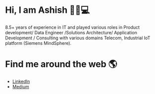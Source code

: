 # Hi, I am Ashish 👋🧑💻

8.5+ years of experience in IT and played various roles in Product development/ Data Engineer /Solutions Architecture/ Application Development / Consulting with various domains Telecom, Industrial IoT platform (Siemens MindSphere).

# Find me around the web 🌎
- <a href="https://www.linkedin.com/in/ashish-modi-3235a318/">LinkedIn</a>
- <a href="https://medium.com/@ashishmodi.modi">Medium</a>

